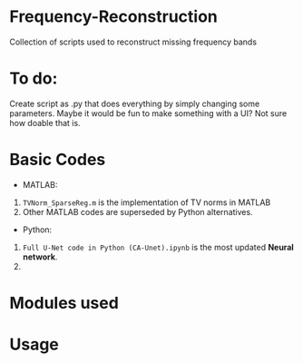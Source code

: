 # Frequency-Reconstruction
Collection of scripts used to reconstruct missing frequency bands

# To do:
Create script as .py that does everything by simply changing some parameters. Maybe it would be fun to make something with a UI? Not sure how doable that is.
# Basic Codes
* MATLAB:<br>
 1. `TVNorm_SparseReg.m` is the implementation of TV norms in MATLAB<br>
 2. Other MATLAB codes are superseded by Python alternatives.<br>
* Python:
 1. `Full U-Net code in Python (CA-Unet).ipynb` is the most updated **Neural network**.
 2.  


# Modules used

# Usage
